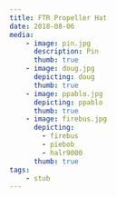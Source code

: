 ```yaml
---
title: FTR Propeller Hat
date: 2018-08-06
media:
    - image: pin.jpg
      description: Pin
      thumb: true
    - image: doug.jpg
      depicting: doug
      thumb: true
    - image: ppablo.jpg
      depicting: ppablo
      thumb: true
    - image: firebus.jpg
      depicting: 
        - firebus
        - piebob
        - halr9000
      thumb: true
tags:
    - stub
---
```

